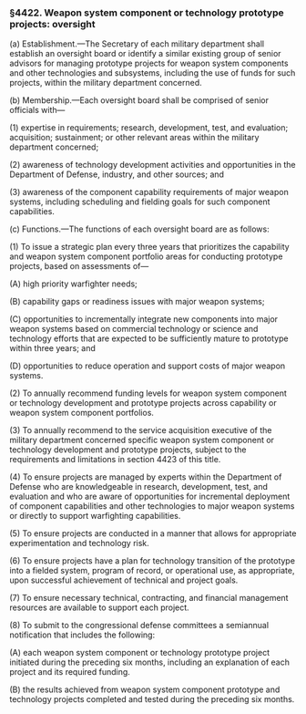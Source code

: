### §4422. Weapon system component or technology prototype projects: oversight ###

(a) Establishment.—The Secretary of each military department shall establish an oversight board or identify a similar existing group of senior advisors for managing prototype projects for weapon system components and other technologies and subsystems, including the use of funds for such projects, within the military department concerned.

(b) Membership.—Each oversight board shall be comprised of senior officials with—

(1) expertise in requirements; research, development, test, and evaluation; acquisition; sustainment; or other relevant areas within the military department concerned;

(2) awareness of technology development activities and opportunities in the Department of Defense, industry, and other sources; and

(3) awareness of the component capability requirements of major weapon systems, including scheduling and fielding goals for such component capabilities.

(c) Functions.—The functions of each oversight board are as follows:

(1) To issue a strategic plan every three years that prioritizes the capability and weapon system component portfolio areas for conducting prototype projects, based on assessments of—

(A) high priority warfighter needs;

(B) capability gaps or readiness issues with major weapon systems;

(C) opportunities to incrementally integrate new components into major weapon systems based on commercial technology or science and technology efforts that are expected to be sufficiently mature to prototype within three years; and

(D) opportunities to reduce operation and support costs of major weapon systems.

(2) To annually recommend funding levels for weapon system component or technology development and prototype projects across capability or weapon system component portfolios.

(3) To annually recommend to the service acquisition executive of the military department concerned specific weapon system component or technology development and prototype projects, subject to the requirements and limitations in section 4423 of this title.

(4) To ensure projects are managed by experts within the Department of Defense who are knowledgeable in research, development, test, and evaluation and who are aware of opportunities for incremental deployment of component capabilities and other technologies to major weapon systems or directly to support warfighting capabilities.

(5) To ensure projects are conducted in a manner that allows for appropriate experimentation and technology risk.

(6) To ensure projects have a plan for technology transition of the prototype into a fielded system, program of record, or operational use, as appropriate, upon successful achievement of technical and project goals.

(7) To ensure necessary technical, contracting, and financial management resources are available to support each project.

(8) To submit to the congressional defense committees a semiannual notification that includes the following:

(A) each weapon system component or technology prototype project initiated during the preceding six months, including an explanation of each project and its required funding.

(B) the results achieved from weapon system component prototype and technology projects completed and tested during the preceding six months.